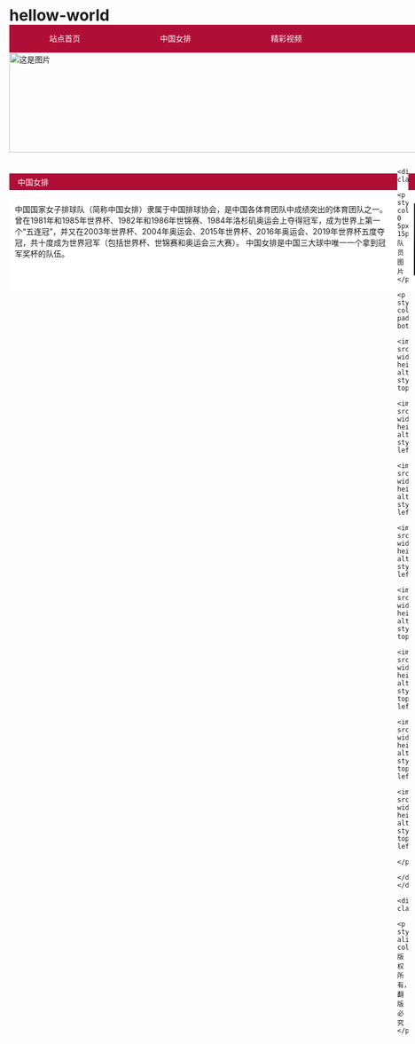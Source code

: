 # hellow-world<!DOCTYPE html>
<html lang="en">
<head>
	<meta charset="UTF-8">
	<title>作业模板1</title>
	<style type="text/css">
        *{padding:0;margin:0;}
        /*body{background-image:url(img/6.jpg);}*/
        .header ul{width:1000px;height:50px;margin:0 auto;padding:0;background-color:rgb(175,14,55);}
        .header ul li{list-style-type:none;float:left;}
        .header ul li a{display:block;width:200px;line-height:50px;text-align:center;text-decoration:none;color:white;}
        .jpg{margin:0 auto;width:1000px;height:180px;}
        .jpg img{width:1000px;height:180px;}
        .main{width:1000px;height:auto;margin:0 auto;}
        .main .left{width:70%;height:150px;float:left;margin:10px 0 60px 0;}
        .main .right{width:28%;height:150px;float:right;margin:10px 0 60px 0;}
        .main .bottom{width:100%;height:auto;clear:both;}
        .footer{width:1000px;margin:60px auto;}
	</style>
</head>
<body>
	<div class="header">
       <ul>
       	<li><a href="index.html">站点首页</a></li>
        <li><a href="lishi.html">中国女排</a></li>
        <li><a href="shipin.html">精彩视频</a></li>
       </ul>
       <div class="jpg">
       <img src="img/01.jpg" alt="这是图片">
       </div>
	</div>
	<div class="main">
        <div class="left">
             <p style="background-color:rgb(175,14,55);padding:5px 0 5px 15px;color:white;">中国女排</p>
             <p style="padding:10px;background-color:#FFFFFF;height:100%;">中国国家女子排球队（简称中国女排）隶属于中国排球协会，是中国各体育团队中成绩突出的体育团队之一。曾在1981年和1985年世界杯、1982年和1986年世锦赛、1984年洛杉矶奥运会上夺得冠军，成为世界上第一个“五连冠”，并又在2003年世界杯、2004年奥运会、2015年世界杯、2016年奥运会、2019年世界杯五度夺冠，共十度成为世界冠军（包括世界杯、世锦赛和奥运会三大赛）。 中国女排是中国三大球中唯一一个拿到冠军奖杯的队伍。</p>
        </div>
        <div class="right">
             <p style="background-color:rgb(175,14,55);padding:5px 0 5px 15px;color:white;">女排视频</p>
             <p style="padding:10px;background-color:#FFFFFF;height:100%;">
               <video controls="controls" style="width:100%;">
                   <source src="video\01.mp4">
                 <!-- Your browser does not support the video tag. -->
               </video>
             </p>
        </div>

         <div class="bottom">
            <p style="background-color:rgb(175,14,55);padding:5px 0 5px 15px;color:white;">队员图片</p>
            <p  style="background-color:#FFFFFF; padding-bottom:15px;">
               <img src="img/1.jpg" width="236" height="200" alt=""  style="margin-top:10px;">
               <img src="img/2.jpg" width="236" height="200" alt="" style="margin-left:12px;">
               <img src="img/3.jpg" width="236" height="200" alt="" style="margin-left:12px;">
               <img src="img/4.jpg" width="236" height="200" alt="" style="margin-left:12px;">
               <img src="img/5.jpg" width="236" height="200" alt="" style="margin-top:10px;">
               <img src="img/6.jpg" width="236" height="200" alt="" style="margin-top:10px;margin-left:12px;">
               <img src="img/7.jpg" width="236" height="200" alt="" style="margin-top:10px;margin-left:12px;">
               <img src="img/8.jpg" width="236" height="200" alt="" style="margin-top:10px;margin-left:12px;">
            </p>
        </div>
	</div>
       
	<div class="footer">
      <p style="text-align:center;padding:10px;background-color:rgb(175,14,55);color:white;">版权所有，翻版必究</p>
  </div>
</body>
</html>
